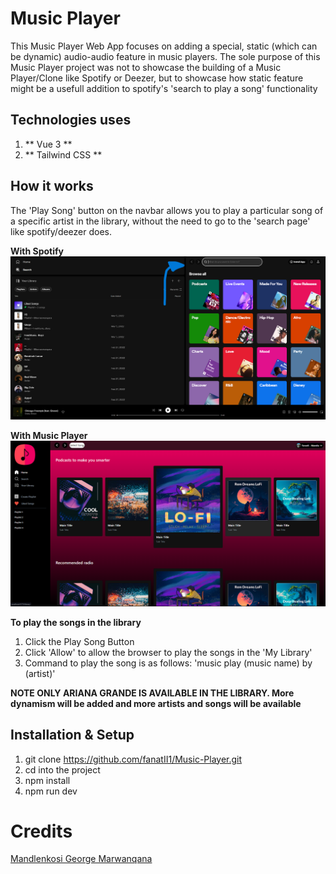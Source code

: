 # Music Player

This Music Player Web App focuses on adding a special, static (which can be dynamic) audio-audio feature in music players.
The sole purpose of this Music Player project was not to showcase the building of a Music Player/Clone like Spotify or Deezer,
but to showcase how static feature might be a usefull addition to spotify's 'search to play a song' functionality

## Technologies uses
1. ** Vue 3 **
2. ** Tailwind CSS **

## How it works
The 'Play Song' button on the navbar allows you to play a particular song of a specific artist in the library, without the need to go to the 'search page' like spotify/deezer does.

**With Spotify**
[![SPOTIFY PAGE](https://raw.githubusercontent.com/fanatII1/Music-Player/main/spotify-clone/public/images/docs/Spotify-Search.png)](https://open.spotify.com/search/)

**With Music Player**
![MUSIC PLAYER PAGE](https://raw.githubusercontent.com/fanatII1/Music-Player/main/spotify-clone/public/images/docs/Home.png)

**To play the songs in the library**
1. Click the Play Song Button
2. Click 'Allow' to allow the browser to play the songs in the 'My Library'
3. Command to play the song is as follows: 'music play (music name) by (artist)'

**NOTE ONLY ARIANA GRANDE IS AVAILABLE IN THE LIBRARY. More dynamism will be added and more artists and songs will be available**

## Installation & Setup
1. git clone https://github.com/fanatII1/Music-Player.git
2. cd into the project
3. npm install
4. npm run dev

# Credits
[Mandlenkosi George Marwanqana](https://www.linkedin.com/in/mandlenkosi-marwanqana-b08357218/)


